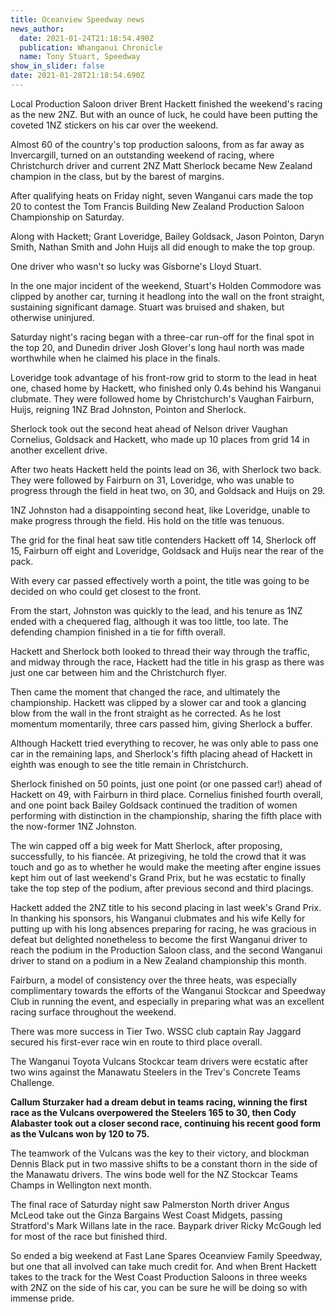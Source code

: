 ```yaml
---
title: Oceanview Speedway news
news_author:
  date: 2021-01-24T21:18:54.490Z
  publication: Whanganui Chronicle
  name: Tony Stuart, Speedway
show_in_slider: false
date: 2021-01-28T21:18:54.690Z
---
```

Local Production Saloon driver Brent Hackett finished the weekend's racing as the new 2NZ. But with an ounce of luck, he could have been putting the coveted 1NZ stickers on his car over the weekend.

Almost 60 of the country's top production saloons, from as far away as Invercargill, turned on an outstanding weekend of racing, where Christchurch driver and current 2NZ Matt Sherlock became New Zealand champion in the class, but by the barest of margins.

After qualifying heats on Friday night, seven Wanganui cars made the top 20 to contest the Tom Francis Building New Zealand Production Saloon Championship on Saturday.

Along with Hackett; Grant Loveridge, Bailey Goldsack, Jason Pointon, Daryn Smith, Nathan Smith and John Huijs all did enough to make the top group.

One driver who wasn't so lucky was Gisborne's Lloyd Stuart.

In the one major incident of the weekend, Stuart's Holden Commodore was clipped by another car, turning it headlong into the wall on the front straight, sustaining significant damage. Stuart was bruised and shaken, but otherwise uninjured.

Saturday night's racing began with a three-car run-off for the final spot in the top 20, and Dunedin driver Josh Glover's long haul north was made worthwhile when he claimed his place in the finals.

Loveridge took advantage of his front-row grid to storm to the lead in heat one, chased home by Hackett, who finished only 0.4s behind his Wanganui clubmate. They were followed home by Christchurch's Vaughan Fairburn, Huijs, reigning 1NZ Brad Johnston, Pointon and Sherlock.

Sherlock took out the second heat ahead of Nelson driver Vaughan Cornelius, Goldsack and Hackett, who made up 10 places from grid 14 in another excellent drive.

After two heats Hackett held the points lead on 36, with Sherlock two back. They were followed by Fairburn on 31, Loveridge, who was unable to progress through the field in heat two, on 30, and Goldsack and Huijs on 29.

1NZ Johnston had a disappointing second heat, like Loveridge, unable to make progress through the field. His hold on the title was tenuous.

The grid for the final heat saw title contenders Hackett off 14, Sherlock off 15, Fairburn off eight and Loveridge, Goldsack and Huijs near the rear of the pack.

With every car passed effectively worth a point, the title was going to be decided on who could get closest to the front.

From the start, Johnston was quickly to the lead, and his tenure as 1NZ ended with a chequered flag, although it was too little, too late. The defending champion finished in a tie for fifth overall.

Hackett and Sherlock both looked to thread their way through the traffic, and midway through the race, Hackett had the title in his grasp as there was just one car between him and the Christchurch flyer.

Then came the moment that changed the race, and ultimately the championship. Hackett was clipped by a slower car and took a glancing blow from the wall in the front straight as he corrected. As he lost momentum momentarily, three cars passed him, giving Sherlock a buffer.

Although Hackett tried everything to recover, he was only able to pass one car in the remaining laps, and Sherlock's fifth placing ahead of Hackett in eighth was enough to see the title remain in Christchurch.

Sherlock finished on 50 points, just one point (or one passed car!) ahead of Hackett on 49, with Fairburn in third place. Cornelius finished fourth overall, and one point back Bailey Goldsack continued the tradition of women performing with distinction in the championship, sharing the fifth place with the now-former 1NZ Johnston.

The win capped off a big week for Matt Sherlock, after proposing, successfully, to his fiancée. At prizegiving, he told the crowd that it was touch and go as to whether he would make the meeting after engine issues kept him out of last weekend's Grand Prix, but he was ecstatic to finally take the top step of the podium, after previous second and third placings.

Hackett added the 2NZ title to his second placing in last week's Grand Prix. In thanking his sponsors, his Wanganui clubmates and his wife Kelly for putting up with his long absences preparing for racing, he was gracious in defeat but delighted nonetheless to become the first Wanganui driver to reach the podium in the Production Saloon class, and the second Wanganui driver to stand on a podium in a New Zealand championship this month.

Fairburn, a model of consistency over the three heats, was especially complimentary towards the efforts of the Wanganui Stockcar and Speedway Club in running the event, and especially in preparing what was an excellent racing surface throughout the weekend.

There was more success in Tier Two. WSSC club captain Ray Jaggard secured his first-ever race win en route to third place overall.

The Wanganui Toyota Vulcans Stockcar team drivers were ecstatic after two wins against the Manawatu Steelers in the Trev's Concrete Teams Challenge.

**Callum Sturzaker had a dream debut in teams racing, winning the first race as the Vulcans overpowered the Steelers 165 to 30, then Cody Alabaster took out a closer second race, continuing his recent good form as the Vulcans won by 120 to 75.**

The teamwork of the Vulcans was the key to their victory, and blockman Dennis Black put in two massive shifts to be a constant thorn in the side of the Manawatu drivers. The wins bode well for the NZ Stockcar Teams Champs in Wellington next month.

The final race of Saturday night saw Palmerston North driver Angus McLeod take out the Ginza Bargains West Coast Midgets, passing Stratford's Mark Willans late in the race. Baypark driver Ricky McGough led for most of the race but finished third.

So ended a big weekend at Fast Lane Spares Oceanview Family Speedway, but one that all involved can take much credit for. And when Brent Hackett takes to the track for the West Coast Production Saloons in three weeks with 2NZ on the side of his car, you can be sure he will be doing so with immense pride.